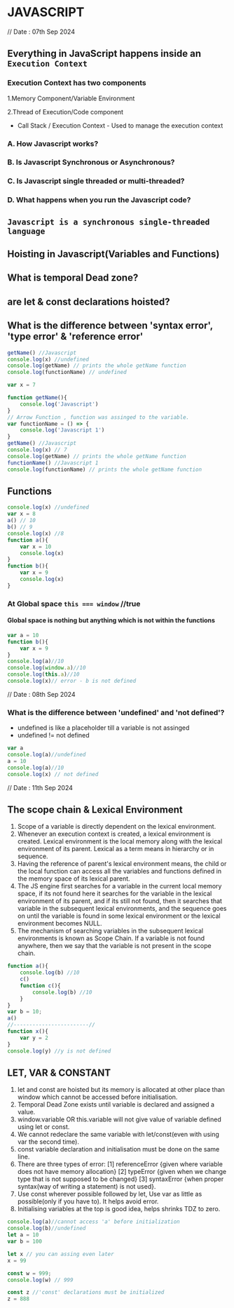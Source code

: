# JAVASCRIPT

// Date : 07th Sep 2024

## Everything in JavaScript happens inside an `Execution Context`

### Execution Context has two components

1.Memory Component/Variable Environment

2.Thread of Execution/Code component

* Call Stack / Execution Context - Used to manage the execution context

### A. How Javascript works?

### B. Is Javascript Synchronous or Asynchronous?

### C. Is Javascript single threaded or multi-threaded?

### D. What happens when you run the Javascript code?

## `Javascript is a synchronous single-threaded language`

## Hoisting in Javascript(Variables and Functions)

## What is temporal Dead zone?

## are let & const declarations hoisted?

## What is the difference between 'syntax error', 'type error' & 'reference error'

```javascript
getName() //Javascript
console.log(x) //undefined
console.log(getName) // prints the whole getName function
console.log(functionName) // undefined

var x = 7

function getName(){
    console.log('Javascript')
}
// Arrow Function , function was assinged to the variable.
var functionName = () => {
    console.log('Javascript 1')
}
getName() //Javascript
console.log(x) // 7
console.log(getName) // prints the whole getName function
functionName() //Javascript 1
console.log(functionName) // prints the whole getName function
```

## Functions

```javascript
console.log(x) //undefined
var x = 8
a() // 10
b() // 9
console.log(x) //8
function a(){
    var x = 10
    console.log(x)
}
function b(){
    var x = 9
    console.log(x)
}
```

### At Global space `this === window` //true

#### Global space is nothing but anything which is not within the functions

```javascript
var a = 10
function b(){
    var x = 9
}
console.log(a)//10
console.log(window.a)//10
console.log(this.a)//10
console.log(x)// error - b is not defined

```

// Date : 08th Sep 2024

### What is the difference between 'undefined' and 'not defined'?

* undefined is like a placeholder till a variable is not assinged
* undefined != not defined

```javascript
var a
console.log(a)//undefined
a = 10
console.log(a)//10
console.log(x) // not defined
```

// Date : 11th Sep 2024

## The scope chain & Lexical Environment

1. Scope of a variable is directly dependent on the lexical environment.
2. Whenever an execution context is created, a lexical environment is created. Lexical environment is the local memory along with the lexical environment of its parent. Lexical as a term means in hierarchy or in sequence.
3. Having the reference of parent's lexical environment means, the child or the local function can access all the variables and functions defined in the memory space of its lexical parent.
4. The JS engine first searches for a variable in the current local memory space, if its not found here it searches for the variable in the lexical environment of its parent, and if its still not found, then it searches that variable in the subsequent lexical environments, and the sequence goes on until the variable is found in some lexical environment or the lexical environment becomes NULL.
5. The mechanism of searching variables in the subsequent lexical environments is known as Scope Chain. If a variable is not found anywhere, then we say that the variable is not present in the scope chain.

```javascript
function a(){
    console.log(b) //10
    c()
    function c(){
        console.log(b) //10
    }
}
var b = 10;
a()
//------------------------//
function x(){
    var y = 2
}
console.log(y) //y is not defined
```

## LET, VAR & CONSTANT

1. let and const are hoisted but its memory is allocated at other place than window which cannot be accessed before initialisation.
2. Temporal Dead Zone exists until variable is declared and assigned a value.
3. window.variable OR this.variable will not give value of variable defined using let or const.
4. We cannot redeclare the same variable with let/const(even with using var the second time).
5. const variable declaration and initialisation must be done on the same line.
6. There are three types of error: [1] referenceError {given where variable does not have memory allocation} [2] typeError {given when we change type that is not supposed to be changed} [3] syntaxError {when proper syntax(way of writing a statement) is not used}.
7. Use const wherever possible followed by let, Use var as little as possible(only if you have to). It helps avoid error.
8. Initialising variables at the top is good idea, helps shrinks TDZ to zero.

```javascript
console.log(a)//cannot access 'a' before initialization
console.log(b)//undefined
let a = 10
var b = 100

let x // you can assing even later
x = 99 

const w = 999;
console.log(w) // 999

const z //'const' declarations must be initialized
z = 888
```

